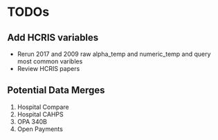 # TODOs

## Add HCRIS variables
* Rerun 2017 and 2009 raw alpha_temp and numeric_temp and query most common varibles
* Review HCRIS papers

## Potential Data Merges
1. Hospital Compare
2. Hospital CAHPS
3. OPA 340B
4. Open Payments